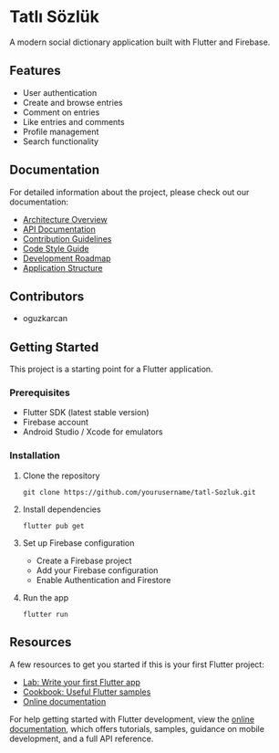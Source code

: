 # Tatlı Sözlük

A modern social dictionary application built with Flutter and Firebase.

## Features

- User authentication
- Create and browse entries
- Comment on entries
- Like entries and comments
- Profile management
- Search functionality

## Documentation

For detailed information about the project, please check out our documentation:

- [Architecture Overview](docs/ARCHITECTURE.md)
- [API Documentation](docs/API_DOCUMENTATION.md)
- [Contribution Guidelines](docs/CONTRIBUTING.md)
- [Code Style Guide](docs/CODE_STYLE.md)
- [Development Roadmap](docs/ROADMAP.md)
- [Application Structure](assets/docs/app_structure.txt)

## Contributors

- oguzkarcan

## Getting Started

This project is a starting point for a Flutter application.

### Prerequisites

- Flutter SDK (latest stable version)
- Firebase account
- Android Studio / Xcode for emulators

### Installation

1. Clone the repository
   ```
   git clone https://github.com/yourusername/tatl-Sozluk.git
   ```

2. Install dependencies
   ```
   flutter pub get
   ```

3. Set up Firebase configuration
   - Create a Firebase project
   - Add your Firebase configuration
   - Enable Authentication and Firestore
   
4. Run the app
   ```
   flutter run
   ```

## Resources

A few resources to get you started if this is your first Flutter project:

- [Lab: Write your first Flutter app](https://docs.flutter.dev/get-started/codelab)
- [Cookbook: Useful Flutter samples](https://docs.flutter.dev/cookbook)
- [Online documentation](https://docs.flutter.dev/)

For help getting started with Flutter development, view the
[online documentation](https://docs.flutter.dev/), which offers tutorials,
samples, guidance on mobile development, and a full API reference.
